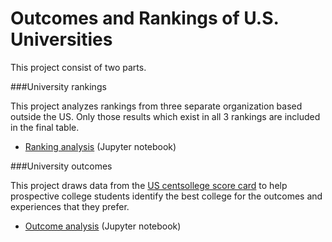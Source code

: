 # Outcomes and Rankings of U.S. Universities

This project consist of two parts.

###University rankings

This project analyzes rankings from three separate organization based outside the US. 
Only those results which exist in all 3 rankings are included in the final table.

- [Ranking analysis](https://github.com/dbricare/CollegeOutcomes/blob/master/RankingsAnalysis.ipynb) (Jupyter notebook)

###University outcomes

This project draws data from the [US centsollege score card](https://collegescorecard.ed.gov/data/) to help prospective college students identify the best college for the outcomes and experiences that they prefer.

- [Outcome analysis](https://github.com/dbricare/CollegeOutcomes/blob/master/OutcomesAnalysis.ipynb) (Jupyter notebook)
